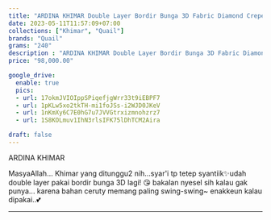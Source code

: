 ```yaml
---
title: "ARDINA KHIMAR Double Layer Bordir Bunga 3D Fabric Diamond Crepe by Quail Hijab"
date: 2023-05-11T11:57:09+07:00
collections: ["Khimar", "Quail"]
brands: "Quail"
grams: "240"
description : "ARDINA KHIMAR Double Layer Bordir Bunga 3D Fabric Diamond Crepe by Quail Hijab"
price: "98,000.00"

google_drive:
  enable: true
  pics:
  - url: 17okmJVIOIppSPiqefjgWrr33t9iEBPF7
  - url: 1pKLw5xo2tkTH-mi1foJSs-i2WJD0JKeV
  - url: 1nKmXy6C7E0hG7u7JVVGtrxizmnohzrz7
  - url: 1S8KOLmuv1IhN3rlsIFK75lDhTCM2Aira

draft: false
---
```


ARDINA KHIMAR

MasyaAllah... Khimar yang ditunggu2 nih...syar'i tp tetep syantiik✨udah double layer pakai bordir bunga 3D lagi! 😘 bakalan nyesel sih kalau gak punya... karena bahan ceruty memang paling swing-swing~ enakkeun kalau dipakai..💕


----    
 
